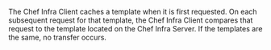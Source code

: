 The Chef Infra Client caches a template when it is first requested. On
each subsequent request for that template, the Chef Infra Client
compares that request to the template located on the Chef Infra Server.
If the templates are the same, no transfer occurs.